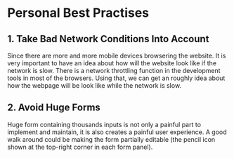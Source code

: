 # Personal Best Practises

## 1. Take Bad Network Conditions Into Account

Since there are more and more mobile devices browsering the website. It is very important to have an idea about how will the website look like if the network is slow. There is a network throttling function in the development tools in most of the browsers. Using that, we can get an roughly idea about how the webpage will be look like while the network is slow.

## 2. Avoid Huge Forms

Huge form containing thousands inputs is not only a painful part to implement and maintain, it is also creates a painful user experience. A good walk around could be making the form partially editable (the pencil icon shown at the top-right corner in each form panel).
